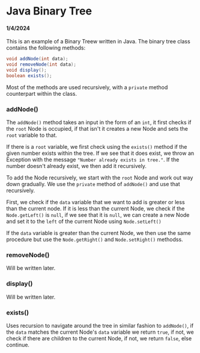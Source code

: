 # Java Binary Tree
#### 1/4/2024

This is an example of a Binary Treew written in Java. The binary tree class
contains the following methods:
```java
void addNode(int data);
void removeNode(int data);
void display();
boolean exists();
```

Most of the methods are used recursively, with a `private` method counterpart within the class.

### addNode()
The `addNode()` method takes an input in the form of an `int`, it first
checks if the `root` Node is occupied, if that isn't it creates a new Node
and sets the `root` variable to that.

If there is a `root` variable, we first check using the `exists()` method if the
given number exists within the tree. If we see that it does exist, we throw an Exception 
with the message `"Number already exists in tree."`. If the number doesn't already exist,
we then add it recursively.

To add the Node recursively, we start with the `root` Node and work out way
down gradually. We use the `private` method of `addNode()` and use that
recursively.

First, we check if the `data` variable that we want to add is greater or less than the current node. If it is less than the current Node, we check if the `Node.getLeft()` is `null`, if we see that it is `null`,
we can create a new Node and set it to the `left` of the current Node using `Node.setLeft()` 


If the `data` variable is greater than the current Node, we then use the same procedure
but use the `Node.getRight()` and `Node.setRight()` methodss.

### removeNode()
Will be written later.

### display()
Will be written later.

### exists()
Uses recursion to navigate around the tree in similar fashion to `addNode()`,
if the `data` matches the current Node's `data` variable we return `true`, if not, we check
if there are children to the current Node, if not, we return `false`, else continue.
